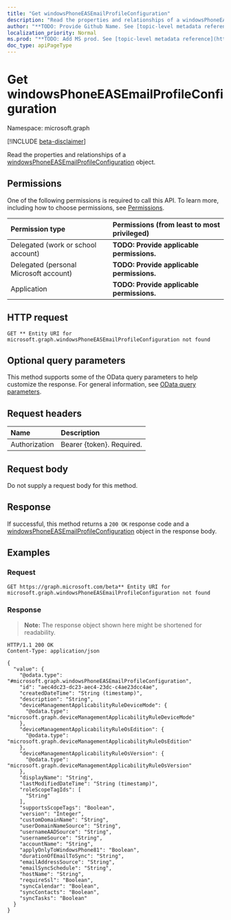 ```yaml
---
title: "Get windowsPhoneEASEmailProfileConfiguration"
description: "Read the properties and relationships of a windowsPhoneEASEmailProfileConfiguration object."
author: "**TODO: Provide Github Name. See [topic-level metadata reference](https://msgo.azurewebsites.net/add/document/guidelines/metadata.html#topic-level-metadata)**"
localization_priority: Normal
ms.prod: "**TODO: Add MS prod. See [topic-level metadata reference](https://msgo.azurewebsites.net/add/document/guidelines/metadata.html#topic-level-metadata)**"
doc_type: apiPageType
---
```


# Get windowsPhoneEASEmailProfileConfiguration
Namespace: microsoft.graph

[!INCLUDE [beta-disclaimer](../../includes/beta-disclaimer.md)]

Read the properties and relationships of a [windowsPhoneEASEmailProfileConfiguration](../resources/windowsphoneeasemailprofileconfiguration.md) object.

## Permissions
One of the following permissions is required to call this API. To learn more, including how to choose permissions, see [Permissions](/graph/permissions-reference).

|Permission type|Permissions (from least to most privileged)|
|:---|:---|
|Delegated (work or school account)|**TODO: Provide applicable permissions.**|
|Delegated (personal Microsoft account)|**TODO: Provide applicable permissions.**|
|Application|**TODO: Provide applicable permissions.**|

## HTTP request

<!-- {
  "blockType": "ignored"
}
-->
``` http
GET ** Entity URI for microsoft.graph.windowsPhoneEASEmailProfileConfiguration not found
```

## Optional query parameters
This method supports some of the OData query parameters to help customize the response. For general information, see [OData query parameters](/graph/query-parameters).

## Request headers
|Name|Description|
|:---|:---|
|Authorization|Bearer {token}. Required.|

## Request body
Do not supply a request body for this method.

## Response

If successful, this method returns a `200 OK` response code and a [windowsPhoneEASEmailProfileConfiguration](../resources/windowsphoneeasemailprofileconfiguration.md) object in the response body.

## Examples

### Request
<!-- {
  "blockType": "request",
  "name": "get_windowsphoneeasemailprofileconfiguration"
}
-->
``` http
GET https://graph.microsoft.com/beta** Entity URI for microsoft.graph.windowsPhoneEASEmailProfileConfiguration not found
```


### Response
>**Note:** The response object shown here might be shortened for readability.
<!-- {
  "blockType": "response",
  "truncated": true,
  "@odata.type": "microsoft.graph.windowsPhoneEASEmailProfileConfiguration"
}
-->
``` http
HTTP/1.1 200 OK
Content-Type: application/json

{
  "value": {
    "@odata.type": "#microsoft.graph.windowsPhoneEASEmailProfileConfiguration",
    "id": "aec4dc23-dc23-aec4-23dc-c4ae23dcc4ae",
    "createdDateTime": "String (timestamp)",
    "description": "String",
    "deviceManagementApplicabilityRuleDeviceMode": {
      "@odata.type": "microsoft.graph.deviceManagementApplicabilityRuleDeviceMode"
    },
    "deviceManagementApplicabilityRuleOsEdition": {
      "@odata.type": "microsoft.graph.deviceManagementApplicabilityRuleOsEdition"
    },
    "deviceManagementApplicabilityRuleOsVersion": {
      "@odata.type": "microsoft.graph.deviceManagementApplicabilityRuleOsVersion"
    },
    "displayName": "String",
    "lastModifiedDateTime": "String (timestamp)",
    "roleScopeTagIds": [
      "String"
    ],
    "supportsScopeTags": "Boolean",
    "version": "Integer",
    "customDomainName": "String",
    "userDomainNameSource": "String",
    "usernameAADSource": "String",
    "usernameSource": "String",
    "accountName": "String",
    "applyOnlyToWindowsPhone81": "Boolean",
    "durationOfEmailToSync": "String",
    "emailAddressSource": "String",
    "emailSyncSchedule": "String",
    "hostName": "String",
    "requireSsl": "Boolean",
    "syncCalendar": "Boolean",
    "syncContacts": "Boolean",
    "syncTasks": "Boolean"
  }
}
```


